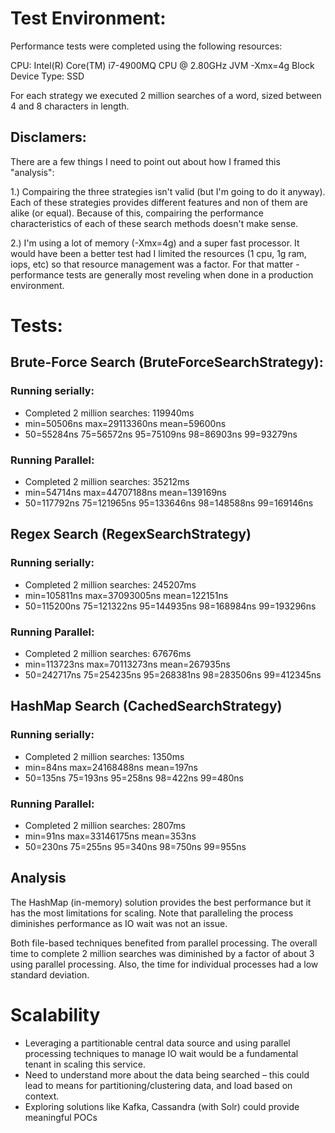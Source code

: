 # Test Environment:
Performance tests were completed using the following resources:

CPU: Intel(R) Core(TM) i7-4900MQ CPU @ 2.80GHz
JVM -Xmx=4g
Block Device Type: SSD

For each strategy we executed 2 million searches of a word, sized between 4 and 8 characters in length.

## Disclamers: 
There are a few things I need to point out about how I framed this "analysis":

1.) Compairing the three strategies isn't valid (but I'm going to do it anyway).  Each of these strategies provides different features and non of them are alike (or equal).  Because of this, compairing the performance characteristics of each of these search methods doesn't make sense.

2.) I'm using a lot of memory (-Xmx=4g) and a super fast processor.  It would have been a better test had I limited the resources (1 cpu, 1g ram, iops, etc) so that resource management was a factor.  For that matter - performance tests are generally most reveling when done in a production environment.


# Tests:
## Brute-Force Search (BruteForceSearchStrategy):
### Running serially:
* Completed 2 million searches: 119940ms
* min=50506ns max=29113360ns mean=59600ns
* 50=55284ns 75=56572ns 95=75109ns 98=86903ns 99=93279ns

### Running Parallel:
* Completed 2 million searches: 35212ms
* min=54714ns max=44707188ns mean=139169ns
* 50=117792ns 75=121965ns 95=133646ns 98=148588ns 99=169146ns

## Regex Search (RegexSearchStrategy)
### Running serially:
* Completed 2 million searches: 245207ms
* min=105811ns max=37093005ns mean=122151ns
* 50=115200ns 75=121322ns 95=144935ns 98=168984ns 99=193296ns

### Running Parallel:
* Completed 2 million searches: 67676ms
* min=113723ns max=70113273ns mean=267935ns
* 50=242717ns 75=254235ns 95=268381ns 98=283506ns 99=412345ns

## HashMap Search (CachedSearchStrategy)
### Running serially:
* Completed 2 million searches: 1350ms
* min=84ns max=24168488ns mean=197ns
* 50=135ns 75=193ns 95=258ns 98=422ns 99=480ns

### Running Parallel:
* Completed 2 million searches: 2807ms
* min=91ns max=33146175ns mean=353ns
* 50=230ns 75=255ns 95=340ns 98=750ns 99=955ns

## Analysis

The HashMap (in-memory) solution provides the best performance but it has the most limitations for scaling.  Note that paralleling the process diminishes performance as IO wait was not an issue.

Both file-based techniques benefited from parallel processing.  The overall time to complete 2 million searches was diminished by a factor of about 3 using parallel processing.  Also, the time for individual processes had a low standard deviation.

# Scalability
* Leveraging a partitionable central data source and using parallel processing techniques to manage IO wait would be a fundamental tenant in scaling this service.
* Need to understand more about the data being searched – this could lead to means for partitioning/clustering data, and load based on context.
* Exploring solutions like Kafka, Cassandra (with Solr) could provide meaningful POCs
